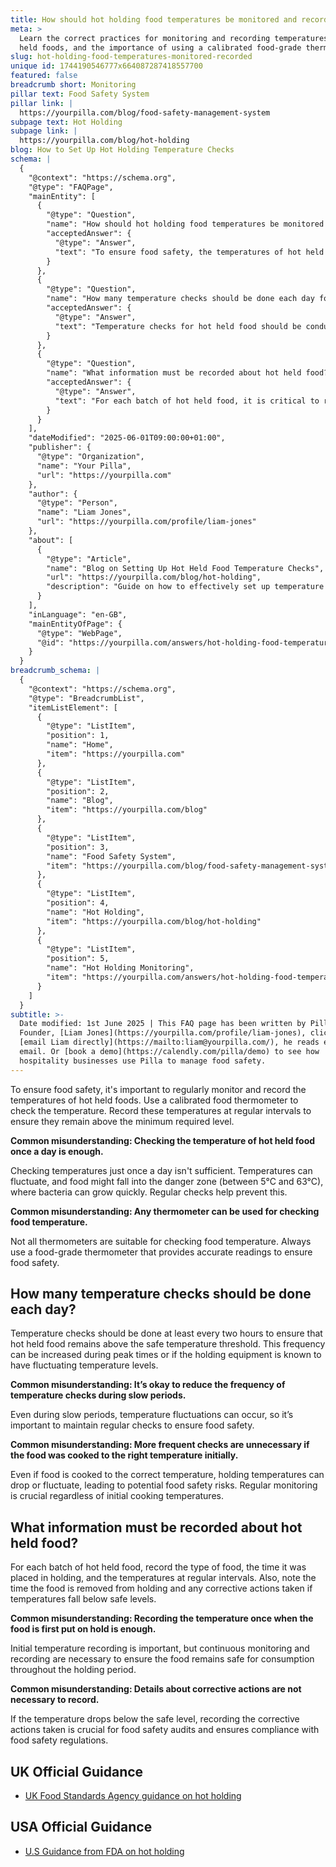```yaml
---
title: How should hot holding food temperatures be monitored and recorded?
meta: >
  Learn the correct practices for monitoring and recording temperatures of hot
  held foods, and the importance of using a calibrated food-grade thermometer.
slug: hot-holding-food-temperatures-monitored-recorded
unique id: 1744190546777x664087287418557700
featured: false
breadcrumb short: Monitoring
pillar text: Food Safety System
pillar link: |
  https://yourpilla.com/blog/food-safety-management-system
subpage text: Hot Holding
subpage link: |
  https://yourpilla.com/blog/hot-holding
blog: How to Set Up Hot Holding Temperature Checks
schema: |
  {
    "@context": "https://schema.org",
    "@type": "FAQPage",
    "mainEntity": [
      {
        "@type": "Question",
        "name": "How should hot holding food temperatures be monitored and recorded?",
        "acceptedAnswer": {
          "@type": "Answer",
          "text": "To ensure food safety, the temperatures of hot held foods must be regularly monitored and recorded using a calibrated food thermometer. It is important to record these temperatures at regular intervals to ensure they do not fall below the minimum required safety level."
        }
      },
      {
        "@type": "Question",
        "name": "How many temperature checks should be done each day for hot held food?",
        "acceptedAnswer": {
          "@type": "Answer",
          "text": "Temperature checks for hot held food should be conducted at least every two hours to ensure the food remains above the safe temperature threshold. The frequency of checks may need to be increased during peak times or if the holding equipment is known to have fluctuating temperature levels."
        }
      },
      {
        "@type": "Question",
        "name": "What information must be recorded about hot held food?",
        "acceptedAnswer": {
          "@type": "Answer",
          "text": "For each batch of hot held food, it is critical to record the type of food, the time it was placed in holding, and the temperatures at regular intervals. Additionally, the time the food is removed from holding and any corrective actions taken if temperatures fall below safe levels must also be documented."
        }
      }
    ],
    "dateModified": "2025-06-01T09:00:00+01:00",
    "publisher": {
      "@type": "Organization",
      "name": "Your Pilla",
      "url": "https://yourpilla.com"
    },
    "author": {
      "@type": "Person",
      "name": "Liam Jones",
      "url": "https://yourpilla.com/profile/liam-jones"
    },
    "about": [
      {
        "@type": "Article",
        "name": "Blog on Setting Up Hot Held Food Temperature Checks",
        "url": "https://yourpilla.com/blog/hot-holding",
        "description": "Guide on how to effectively set up temperature monitoring for hot held foods to ensure compliance and safety."
      }
    ],
    "inLanguage": "en-GB",
    "mainEntityOfPage": {
      "@type": "WebPage",
      "@id": "https://yourpilla.com/answers/hot-holding-food-temperatures-monitored-recorded"
    }
  }
breadcrumb_schema: |
  {
    "@context": "https://schema.org",
    "@type": "BreadcrumbList",
    "itemListElement": [
      {
        "@type": "ListItem",
        "position": 1,
        "name": "Home",
        "item": "https://yourpilla.com"
      },
      {
        "@type": "ListItem",
        "position": 2,
        "name": "Blog",
        "item": "https://yourpilla.com/blog"
      },
      {
        "@type": "ListItem",
        "position": 3,
        "name": "Food Safety System",
        "item": "https://yourpilla.com/blog/food-safety-management-system"
      },
      {
        "@type": "ListItem",
        "position": 4,
        "name": "Hot Holding",
        "item": "https://yourpilla.com/blog/hot-holding"
      },
      {
        "@type": "ListItem",
        "position": 5,
        "name": "Hot Holding Monitoring",
        "item": "https://yourpilla.com/answers/hot-holding-food-temperatures-monitored-recorded"
      }
    ]
  }
subtitle: >-
  Date modified: 1st June 2025 | This FAQ page has been written by Pilla
  Founder, [Liam Jones](https://yourpilla.com/profile/liam-jones), click to
  [email Liam directly](https://mailto:liam@yourpilla.com/), he reads every
  email. Or [book a demo](https://calendly.com/pilla/demo) to see how
  hospitality businesses use Pilla to manage food safety.
---
```

To ensure food safety, it's important to regularly monitor and record the temperatures of hot held foods. Use a calibrated food thermometer to check the temperature. Record these temperatures at regular intervals to ensure they remain above the minimum required level.

**Common misunderstanding: Checking the temperature of hot held food once a day is enough.**

Checking temperatures just once a day isn't sufficient. Temperatures can fluctuate, and food might fall into the danger zone (between 5°C and 63°C), where bacteria can grow quickly. Regular checks help prevent this.

**Common misunderstanding: Any thermometer can be used for checking food temperature.**

Not all thermometers are suitable for checking food temperature. Always use a food-grade thermometer that provides accurate readings to ensure food safety.

## How many temperature checks should be done each day?

Temperature checks should be done at least every two hours to ensure that hot held food remains above the safe temperature threshold. This frequency can be increased during peak times or if the holding equipment is known to have fluctuating temperature levels.

**Common misunderstanding: It’s okay to reduce the frequency of temperature checks during slow periods.**

Even during slow periods, temperature fluctuations can occur, so it’s important to maintain regular checks to ensure food safety.

**Common misunderstanding: More frequent checks are unnecessary if the food was cooked to the right temperature initially.**

Even if food is cooked to the correct temperature, holding temperatures can drop or fluctuate, leading to potential food safety risks. Regular monitoring is crucial regardless of initial cooking temperatures.

## What information must be recorded about hot held food?

For each batch of hot held food, record the type of food, the time it was placed in holding, and the temperatures at regular intervals. Also, note the time the food is removed from holding and any corrective actions taken if temperatures fall below safe levels.

**Common misunderstanding: Recording the temperature once when the food is first put on hold is enough.**

Initial temperature recording is important, but continuous monitoring and recording are necessary to ensure the food remains safe for consumption throughout the holding period.

**Common misunderstanding: Details about corrective actions are not necessary to record.**

If the temperature drops below the safe level, recording the corrective actions taken is crucial for food safety audits and ensures compliance with food safety regulations.

## UK Official Guidance

-   [UK Food Standards Agency guidance on hot holding](https://www.food.gov.uk/sites/default/files/media/document/hot-holding.pdf)

## USA Official Guidance

-   [U.S Guidance from FDA on hot holding](https://www.fda.gov/media/84739/download#:~:text=Hot%20foods%20should%20be%20kept,140%20%C2%B0F%20or%20warmer.&text=Use%20a%20food%20thermometer%20to,slow%20cookers%2C%20and%20warming%20trays.)
